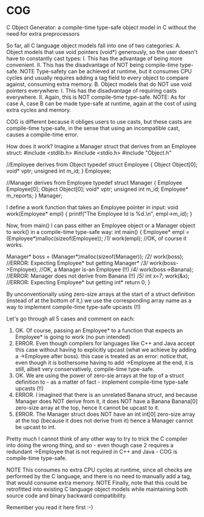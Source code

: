 # COG
C Object Generator: a compile-time type-safe object model in C without the need for extra preprocessors

So far, all C language object models fall into one of two categories:
A. Object models that use void pointers (void*) generously, so the user doesn't have to constantly cast types:
  I. This has the advantage of being more convenient.
  II. This has the disadvantage of NOT being compile-time type-safe.
  NOTE Type-safety can be achieved at runtime, but it consumes CPU cycles and usually requires adding a tag field to every object to compare against, consuming extra memory.
B. Object models that do NOT use void pointers everywhere:
  I. This has the disadvantage of requiring casts everywhere.
  II. Again, this is NOT compile-time type-safe.
  NOTE: As for case A, case B can be made type-safe at runtime, again at the cost of using extra cycles and memory.

COG is different because it obliges users to use casts, but these casts are compile-time type-safe, in the sense that using an incompatible cast, causes a compile-time error.

How does it work? Imagine a Manager struct that derives from an Employee struct:
#include <stdlib.h>
#include <stdio.h>
#include "Object.h"

//Employee derives from Object
typedef struct Employee
{
    Object Object[0];
    void* vptr;
    unsigned int m_id;
} Employee;

//Manager derives from Employee
typedef struct Manager
{
    Employee Employee[0];
    Object Object[0];
    void* vptr;
    unsigned int m_id;
    Employee* m_reports;
} Manager;

I define a work function that takes an Employee pointer in input:
void work(Employee* empl)
{
    printf("The Employee Id is %d.\n", empl->m_id);
}

Now, from main() I can pass either an Employee object or a Manager object to work() in a compile-time type-safe way:
int main()
{
  Employee* empl = (Employee*)malloc(sizeof(Employee));
  /*1*/ work(empl); //OK, of course it works.

  Manager* boss = (Manager*)malloc(sizeof(Manager));
  /*2*/ work(boss); //ERROR: Expecting Employee* but getting Manager*
  /*3*/ work(boss->Employee); //OK, a Manager is-an Employee (!!)
  /*4*/ work(boss->Banana); //ERROR: Manager does not derive from Banana (!!)
  /*5*/ int x=7; work(&x); //ERROR: Expecting Employee* but getting int*
  return 0;
}

By unconventionally using zero-size arrays at the start of a struct definition (instead of at the bottom of it,)
we use the corresponding array name as a way to implement compile-time type-safe upcasts (!!)

Let's go through all 5 cases and comment on each:
1. OK. Of course, passing an Employee* to a function that expects an Employee* is going to work (no pun intended)
2. ERROR. Even though compilers for languages like C++ and Java accept this case without having to explicitly upcast (what we achieve by adding a ->Employee after boss).
   this case is treated as an error: notice that, even though it is bothersome having to add ->Employee at the end, it is still, albeit very conservatively, compile-time type-safe.
3. OK. We are using the power of zero-sie arrays at the top of a struct definition to - as a matter of fact - implement compile-time type-safe upcasts (!!)
4. ERROR. I imagined that there is an unrelated Banana struct, and because Manager does NOT derive from it, it does NOT have a Banana Banana[0] zero-size array at the top, hence it cannot be upcast to it.
5. ERROR. The Manager struct does NOT have an int int[0] zero-size array at the top (because it does not derive from it) hence a Manager cannot be upcast to int.

Pretty much I cannot think of any other way to try to trick the C compiler into doing the wrong thing, and so - even though  case 2 requires a redundant ->Employee that is not required in C++ 
and Java - COG is compile-time type-safe.

NOTE This consumes no extra CPU cycles at runtime, since all checks are performed by the C language, and there is no need to manually add a tag, that would consume extra memory.
NOTE Finally, note that this could be retrofitted into existing C language object models while maintaining both source code and binary backward compatibility.

Remember you read it here first :-)
